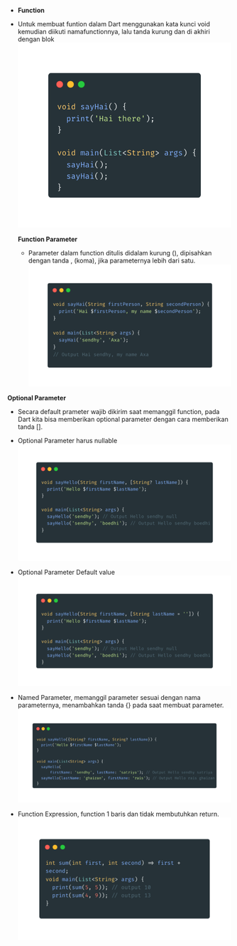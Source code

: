 - **Function**
- Untuk membuat funtion dalam Dart menggunakan kata kunci void kemudian diikuti namafunctionnya, lalu tanda kurung dan di akhiri dengan blok
  ![Function](images/function.png)

  **Function Parameter**

  - Parameter dalam function ditulis didalam kurung (), dipisahkan dengan tanda , (koma), jika parameternya lebih dari satu.
    ![Function Parameter](images/func_parameter.png)

**Optional Parameter**

- Secara default prameter wajib dikirim saat memanggil function, pada Dart kita bisa memberikan optional parameter dengan cara memberikan tanda [].

* Optional Parameter harus nullable
  ![Optional Parameter](images/opt_parameter.png)

* Optional Parameter Default value
  ![Default Value](images/default_opt.png)

* Named Parameter, memanggil parameter sesuai dengan nama parameternya, menambahkan tanda {} pada saat membuat parameter.
  ![Named Parameter](images/named_parameter.png)

* Function Expression, function 1 baris dan tidak membutuhkan return.
  ![Function Expression](images/func_exp.png)
